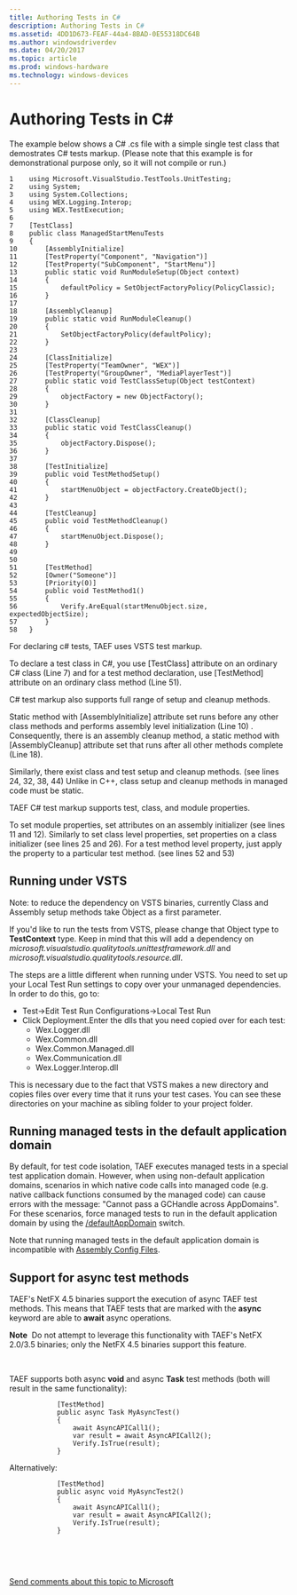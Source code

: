 ```yaml
---
title: Authoring Tests in C#
description: Authoring Tests in C#
ms.assetid: 4DD1D673-FEAF-44a4-8BAD-0E55318DC64B
ms.author: windowsdriverdev
ms.date: 04/20/2017
ms.topic: article
ms.prod: windows-hardware
ms.technology: windows-devices
---
```


# Authoring Tests in C#


The example below shows a C# .cs file with a simple single test class that demostrates C# tests markup. (Please note that this example is for demonstrational purpose only, so it will not compile or run.)

```
1    using Microsoft.VisualStudio.TestTools.UnitTesting;
2    using System;
3    using System.Collections;
4    using WEX.Logging.Interop;
5    using WEX.TestExecution;
6
7    [TestClass]
8    public class ManagedStartMenuTests
9    {
10       [AssemblyInitialize]
11       [TestProperty("Component", "Navigation")]
12       [TestProperty("SubComponent", "StartMenu")]
13       public static void RunModuleSetup(Object context)
14       {
15           defaultPolicy = SetObjectFactoryPolicy(PolicyClassic);
16       }
17
18       [AssemblyCleanup]
19       public static void RunModuleCleanup()
20       {
21           SetObjectFactoryPolicy(defaultPolicy);
22       }
23
24       [ClassInitialize]
25       [TestProperty("TeamOwner", "WEX")]
26       [TestProperty("GroupOwner", "MediaPlayerTest")]
27       public static void TestClassSetup(Object testContext)
28       {
29           objectFactory = new ObjectFactory();
30       }
31
32       [ClassCleanup]
33       public static void TestClassCleanup()
34       {
35           objectFactory.Dispose();
36       }
37
38       [TestInitialize]
39       public void TestMethodSetup()
40       {
41           startMenuObject = objectFactory.CreateObject();
42       }
43
44       [TestCleanup]
45       public void TestMethodCleanup()
46       {
47           startMenuObject.Dispose();
48       }
49
50
51       [TestMethod]
52       [Owner("Someone")]
53       [Priority(0)]
54       public void TestMethod1()
55       {
56           Verify.AreEqual(startMenuObject.size, expectedObjectSize);
57       }
58   }
```

For declaring c\# tests, TAEF uses VSTS test markup.

To declare a test class in C#, you use \[TestClass\] attribute on an ordinary C# class (Line 7) and for a test method declaration, use \[TestMethod\] attribute on an ordinary class method (Line 51).

C# test markup also supports full range of setup and cleanup methods.

Static method with \[AssemblyInitialize\] attribute set runs before any other class methods and performs assembly level initialization (Line 10) . Consequently, there is an assembly cleanup method, a static method with \[AssemblyCleanup\] attribute set that runs after all other methods complete (Line 18).

Similarly, there exist class and test setup and cleanup methods. (see lines 24, 32, 38, 44) Unlike in C++, class setup and cleanup methods in managed code must be static.

TAEF C# test markup supports test, class, and module properties.

To set module properties, set attributes on an assembly initializer (see lines 11 and 12). Similarly to set class level properties, set properties on a class initializer (see lines 25 and 26). For a test method level property, just apply the property to a particular test method. (see lines 52 and 53)

## <span id="Running_under_VSTS"></span><span id="running_under_vsts"></span><span id="RUNNING_UNDER_VSTS"></span>Running under VSTS


Note: to reduce the dependency on VSTS binaries, currently Class and Assembly setup methods take Object as a first parameter.

If you'd like to run the tests from VSTS, please change that Object type to **TestContext** type. Keep in mind that this will add a dependency on *microsoft.visualstudio.qualitytools.unittestframework.dll* and *microsoft.visualstudio.qualitytools.resource.dll*.

The steps are a little different when running under VSTS. You need to set up your Local Test Run settings to copy over your unmanaged dependencies. In order to do this, go to:

-   Test-&gt;Edit Test Run Configurations-&gt;Local Test Run
-   Click Deployment.Enter the dlls that you need copied over for each test:
    -   Wex.Logger.dll
    -   Wex.Common.dll
    -   Wex.Common.Managed.dll
    -   Wex.Communication.dll
    -   Wex.Logger.Interop.dll

This is necessary due to the fact that VSTS makes a new directory and copies files over every time that it runs your test cases. You can see these directories on your machine as sibling folder to your project folder.

## <span id="Running_managed_tests_in_the_default_application_domain"></span><span id="running_managed_tests_in_the_default_application_domain"></span><span id="RUNNING_MANAGED_TESTS_IN_THE_DEFAULT_APPLICATION_DOMAIN"></span>Running managed tests in the default application domain


By default, for test code isolation, TAEF executes managed tests in a special test application domain. However, when using non-default application domains, scenarios in which native code calls into managed code (e.g. native callback functions consumed by the managed code) can cause errors with the message: "Cannot pass a GCHandle across AppDomains". For these scenarios, force managed tests to run in the default application domain by using the [/defaultAppDomain](te-exe-command-line-parameters.md#defaultappdomain) switch.

Note that running managed tests in the default application domain is incompatible with [Assembly Config Files](assembly-config-files.md).

## <span id="Support_for_async_test_methods"></span><span id="support_for_async_test_methods"></span><span id="SUPPORT_FOR_ASYNC_TEST_METHODS"></span>Support for async test methods


TAEF's NetFX 4.5 binaries support the execution of async TAEF test methods. This means that TAEF tests that are marked with the **async** keyword are able to **await** async operations.

**Note**  Do not attempt to leverage this functionality with TAEF's NetFX 2.0/3.5 binaries; only the NetFX 4.5 binaries support this feature.

 

TAEF supports both async **void** and async **Task** test methods (both will result in the same functionality):

```CSharp
            [TestMethod]
            public async Task MyAsyncTest()
            {
                await AsyncAPICall1();
                var result = await AsyncAPICall2();
                Verify.IsTrue(result);
            }
```

Alternatively:

```CSharp
            [TestMethod]
            public async void MyAsyncTest2()
            {
                await AsyncAPICall1();
                var result = await AsyncAPICall2();
                Verify.IsTrue(result);
            }
```

 

 

[Send comments about this topic to Microsoft](mailto:wsddocfb@microsoft.com?subject=Documentation%20feedback%20[taef\taef]:%20Authoring%20Tests%20in%20C#%20%20RELEASE:%20%289/12/2016%29&body=%0A%0APRIVACY%20STATEMENT%0A%0AWe%20use%20your%20feedback%20to%20improve%20the%20documentation.%20We%20don't%20use%20your%20email%20address%20for%20any%20other%20purpose,%20and%20we'll%20remove%20your%20email%20address%20from%20our%20system%20after%20the%20issue%20that%20you're%20reporting%20is%20fixed.%20While%20we're%20working%20to%20fix%20this%20issue,%20we%20might%20send%20you%20an%20email%20message%20to%20ask%20for%20more%20info.%20Later,%20we%20might%20also%20send%20you%20an%20email%20message%20to%20let%20you%20know%20that%20we've%20addressed%20your%20feedback.%0A%0AFor%20more%20info%20about%20Microsoft's%20privacy%20policy,%20see%20http://privacy.microsoft.com/default.aspx. "Send comments about this topic to Microsoft")




